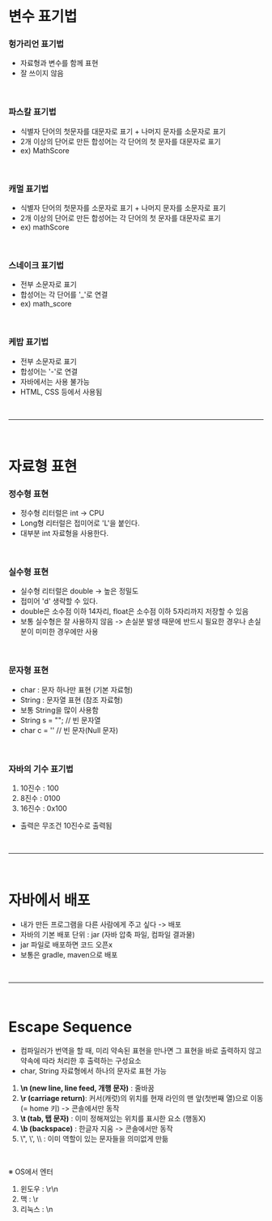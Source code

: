 # 변수 표기법
### 헝가리언 표기법
- 자료형과 변수를 함께 표현
- 잘 쓰이지 않음

<br>

### 파스칼 표기법
- 식별자 단어의 첫문자를 대문자로 표기 + 나머지 문자를 소문자로 표기
- 2개 이상의 단어로 만든 합성어는 각 단어의 첫 문자를 대문자로 표기
- ex) MathScore

<br>

### 캐멀 표기법
- 식별자 단어의 첫문자를 소문자로 표기 + 나머지 문자를 소문자로 표기
- 2개 이상의 단어로 만든 합성어는 각 단어의 첫 문자를 대문자로 표기
- ex) mathScore

<br>

### 스네이크 표기법
- 전부 소문자로 표기
- 합성어는 각 단어를 '_'로 연결
- ex) math_score

<br>

### 케밥 표기법
- 전부 소문자로 표기
- 합성어는 '-'로 연결
- 자바에서는 사용 불가능
- HTML, CSS 등에서 사용됨

<br>

---

<br>

# 자료형 표현
### 정수형 표현
- 정수형 리터럴은 int -> CPU
- Long형 리터럴은 접미어로 'L'을 붙인다.
- 대부분 int 자료형을 사용한다.

<br>

### 실수형 표현
- 실수형 리터럴은 double -> 높은 정밀도
- 접미어 'd' 생략할 수 있다.
- double은 소수점 이하 14자리, float은 소수점 이하 5자리까지 저장할 수 있음
- 보통 실수형은 잘 사용하지 않음 -> 손실분 발생 때문에 반드시 필요한 경우나 손실분이 미미한 경우에만 사용 

<br>

### 문자형 표현
- char : 문자 하나만 표현 (기본 자료형)
- String : 문자열 표현 (참조 자료형)
- 보통 String을 많이 사용함
- String s = ""; // 빈 문자열
- char c = '' // 빈 문자(Null 문자)

<br>

### 자바의 기수 표기법
1. 10진수 : 100
2. 8진수 : 0100
3. 16진수 : 0x100
- 출력은 무조건 10진수로 출력됨

<br>

---
<br>

# 자바에서 배포
- 내가 만든 프로그램을 다른 사람에게 주고 싶다 -> 배포
- 자바의 기본 배포 단위 : jar (자바 압축 파일, 컴파일 결과물)
- jar 파일로 배포하면 코드 오픈x
- 보통은 gradle, maven으로 배포

<br>

---

<br>

# Escape Sequence
- 컴파일러가 번역을 할 때, 미리 약속된 표현을 만나면 그 표현을 바로 출력하지 않고 약속에 따라 처리한 후 출력하는 구성요소
- char, String 자료형에서 하나의 문자로 표현 가능
1. **\n (new line, line feed, 개행 문자)** : 줄바꿈
2. **\r (carriage return)**: 커서(캐럿)의 위치를 현재 라인의 맨 앞(첫번째 열)으로 이동 (= home 키) -> 콘솔에서만 동작
3. **\t (tab, 탭 문자)** : 이미 정해져있는 위치를 표시한 요소 (행동X)
4. **\b (backspace)** : 한글자 지움 -> 콘솔에서만 동작
5. \\", \\', \\\ : 이미 역할이 있는 문자들을 의미없게 만듦

<br>

※ OS에서 엔터
1. 윈도우 : \r\n
2. 맥 : \r
3. 리눅스 : \n

